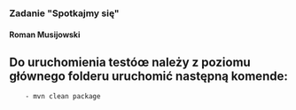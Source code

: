 ### Zadanie "Spotkajmy się"
#### Roman Musijowski


## Do uruchomienia testóœ należy z poziomu głównego folderu uruchomić następną komende:

```
    - mvn clean package 

```